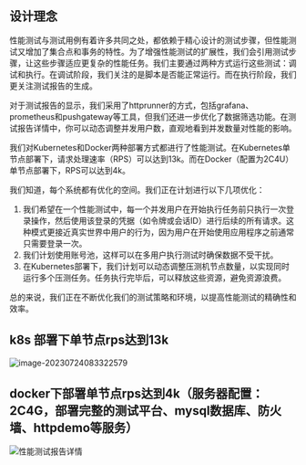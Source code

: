 
## 设计理念

性能测试与测试用例有着许多共同之处，都依赖于精心设计的测试步骤，但性能测试又增加了集合点和事务的特性。为了增强性能测试的扩展性，我们会引用测试步骤，让这些步骤适应更复杂的性能任务。我们主要通过两种方式运行这些测试：调试和执行。在调试阶段，我们关注的是脚本是否能正常运行。而在执行阶段，我们更关注测试报告的生成。

对于测试报告的显示，我们采用了httprunner的方式，包括grafana、prometheus和pushgateway等工具，但我们还进一步优化了数据筛选功能。在测试报告详情中，你可以动态调整并发用户数，直观地看到并发数量对性能的影响。

我们对Kubernetes和Docker两种部署方式都进行了性能测试。在Kubernetes单节点部署下，请求处理速率（RPS）可以达到13k。而在Docker（配置为2C4U）单节点部署下，RPS可以达到4k。

我们知道，每个系统都有优化的空间。我们正在计划进行以下几项优化：

1. 我们希望在一个性能测试中，每一个并发用户在开始执行任务前只执行一次登录操作，然后使用该登录的凭据（如令牌或会话ID）进行后续的所有请求。这种模式更接近真实世界中用户的行为，因为用户在开始使用应用程序之前通常只需要登录一次。
2. 我们计划使用账号池，这样可以在多用户执行测试时确保数据不受干扰。
3. 在Kubernetes部署下，我们计划可以动态调整压测机节点数量，以实现同时运行多个压测任务。任务执行完毕后，可以释放这些资源，避免资源浪费。

总的来说，我们正在不断优化我们的测试策略和环境，以提高性能测试的精确性和效率。



## k8s 部署下单节点rps达到13k

![image-20230724083322579](https://qiniu.yangfan.gd.cn/markdown/image-20230724083322579.png)

## docker下部署单节点rps达到4k（服务器配置：2C4G，部署完整的测试平台、mysql数据库、防火墙、httpdemo等服务）

![性能测试报告详情](https://qiniu.yangfan.gd.cn/markdown/image-20230711163104716.png)